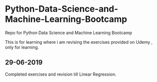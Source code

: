 # Python-Data-Science-and-Machine-Learning-Bootcamp
Repo for Python Data Science and Machine Learning Bootcamp

This is for learning where i am revising the exercises provided on Udemy , only for learning. 

## 29-06-2019
Completed exercises and revision till Linear Regression.

